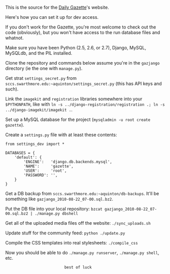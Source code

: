 This is the source for the [Daily Gazette](http://daily.swarthmore.edu)'s website.

Here's how you can set it up for dev access.

If you don't work for the Gazette, you're most welcome to check out the code (obviously), but you won't have access to the run database files and whatnot.

Make sure you have been Python (2.5, 2.6, or 2.7), Django, MySQL, MySQLdb, and the PIL installed.

Clone the repository and commands below assume you're in the `gazjango` directory (ie the one with `manage.py`).

Get strat `settings_secret.py` from `sccs.swarthmore.edu:~aquinton/settings_secret.py` (this has API keys and such).

Link the `imagekit` and `registration` libraries somewhere into your `$PYTHONPATH`, like with `ln -s ../django-registration/registration .; ln -s ../django-imagekit/imagekit .`.

Set up a MySQL database for the project (`mysqladmin -u root create gazette`).

Create a `settings.py` file with at least these contents:

    from settings_dev import *
    
    DATABASES = {
        'default': {
            'ENGINE':   'django.db.backends.mysql',
            'NAME':     'gazette',
            'USER':     'root',
            'PASSWORD': '',
        }
    }

Get a DB backup from `sccs.swarthmore.edu:~aquinton/db-backups`. It'll be something like `gazjango_2010-08-22_07-00.sql.bz2`.

Put the DB file into your local repository: `bzcat gazjango_2010-08-22_07-00.sql.bz2 | ./manage.py dbshell`

Get all of the uploaded media files off the website: `./sync_uploads.sh`

Update stuff for the community feed: `python ./update.py`

Compile the CSS templates into real stylesheets: `./compile_css`

Now you should be able to do `./manage.py runserver`, `./manage.py shell`, etc.

                              best of luck 
